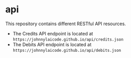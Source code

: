 # api

This repository contains different RESTful API resources.

* The Credits API endpoint is located at `https://johnnylaicode.github.io/api/credits.json`
* The Debits API endpoint is located at `https://johnnylaicode.github.io/api/debits.json`